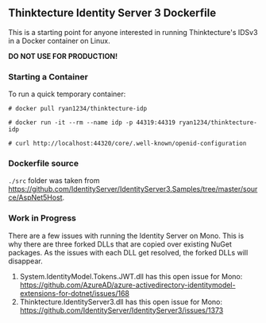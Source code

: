 ## Thinktecture Identity Server 3 Dockerfile
This is a starting point for anyone interested in running Thinktecture's IDSv3 in a Docker container on Linux.

**DO NOT USE FOR PRODUCTION!**

### Starting a Container
To run a quick temporary container: 
 
```{bash}
# docker pull ryan1234/thinktecture-idp

# docker run -it --rm --name idp -p 44319:44319 ryan1234/thinktecture-idp

# curl http://localhost:44320/core/.well-known/openid-configuration
```

### Dockerfile source
`./src` folder was taken from https://github.com/IdentityServer/IdentityServer3.Samples/tree/master/source/AspNet5Host.

### Work in Progress
There are a few issues with running the Identity Server on Mono. This is why there are three forked DLLs that are copied over existing NuGet packages. As the issues with each DLL get resolved, the forked DLLs will disappear.

1. System.IdentityModel.Tokens.JWT.dll has this open issue for Mono: https://github.com/AzureAD/azure-activedirectory-identitymodel-extensions-for-dotnet/issues/168
2. Thinktecture.IdentityServer3.dll has this open issue for Mono: https://github.com/IdentityServer/IdentityServer3/issues/1373
